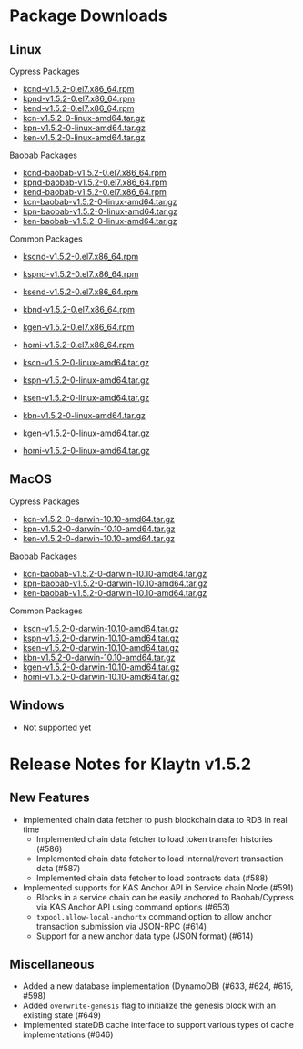 # Package Downloads <a id="package-downloads"></a>

## Linux <a id="linux"></a>

Cypress Packages

- [kcnd-v1.5.2-0.el7.x86_64.rpm](http://packages.klaytn.net/klaytn/v1.5.2/kcnd-v1.5.2-0.el7.x86_64.rpm)
- [kpnd-v1.5.2-0.el7.x86_64.rpm](http://packages.klaytn.net/klaytn/v1.5.2/kpnd-v1.5.2-0.el7.x86_64.rpm)
- [kend-v1.5.2-0.el7.x86_64.rpm](http://packages.klaytn.net/klaytn/v1.5.2/kend-v1.5.2-0.el7.x86_64.rpm)
- [kcn-v1.5.2-0-linux-amd64.tar.gz](http://packages.klaytn.net/klaytn/v1.5.2/kcn-v1.5.2-0-linux-amd64.tar.gz)
- [kpn-v1.5.2-0-linux-amd64.tar.gz](http://packages.klaytn.net/klaytn/v1.5.2/kpn-v1.5.2-0-linux-amd64.tar.gz)
- [ken-v1.5.2-0-linux-amd64.tar.gz](http://packages.klaytn.net/klaytn/v1.5.2/ken-v1.5.2-0-linux-amd64.tar.gz)

Baobab Packages

- [kcnd-baobab-v1.5.2-0.el7.x86_64.rpm](http://packages.klaytn.net/klaytn/v1.5.2/kcnd-baobab-v1.5.2-0.el7.x86_64.rpm)
- [kpnd-baobab-v1.5.2-0.el7.x86_64.rpm](http://packages.klaytn.net/klaytn/v1.5.2/kpnd-baobab-v1.5.2-0.el7.x86_64.rpm)
- [kend-baobab-v1.5.2-0.el7.x86_64.rpm](http://packages.klaytn.net/klaytn/v1.5.2/kend-baobab-v1.5.2-0.el7.x86_64.rpm)
- [kcn-baobab-v1.5.2-0-linux-amd64.tar.gz](http://packages.klaytn.net/klaytn/v1.5.2/kcn-baobab-v1.5.2-0-linux-amd64.tar.gz)
- [kpn-baobab-v1.5.2-0-linux-amd64.tar.gz](http://packages.klaytn.net/klaytn/v1.5.2/kpn-baobab-v1.5.2-0-linux-amd64.tar.gz)
- [ken-baobab-v1.5.2-0-linux-amd64.tar.gz](http://packages.klaytn.net/klaytn/v1.5.2/ken-baobab-v1.5.2-0-linux-amd64.tar.gz)

Common Packages

- [kscnd-v1.5.2-0.el7.x86_64.rpm](http://packages.klaytn.net/klaytn/v1.5.2/kscnd-v1.5.2-0.el7.x86_64.rpm)

- [kspnd-v1.5.2-0.el7.x86_64.rpm](http://packages.klaytn.net/klaytn/v1.5.2/kspnd-v1.5.2-0.el7.x86_64.rpm)

- [ksend-v1.5.2-0.el7.x86_64.rpm](http://packages.klaytn.net/klaytn/v1.5.2/ksend-v1.5.2-0.el7.x86_64.rpm)

- [kbnd-v1.5.2-0.el7.x86_64.rpm](http://packages.klaytn.net/klaytn/v1.5.2/kbnd-v1.5.2-0.el7.x86_64.rpm)

- [kgen-v1.5.2-0.el7.x86_64.rpm](http://packages.klaytn.net/klaytn/v1.5.2/kgen-v1.5.2-0.el7.x86_64.rpm)

- [homi-v1.5.2-0.el7.x86_64.rpm](http://packages.klaytn.net/klaytn/v1.5.2/homi-v1.5.2-0.el7.x86_64.rpm)

- [kscn-v1.5.2-0-linux-amd64.tar.gz](http://packages.klaytn.net/klaytn/v1.5.2/kscn-v1.5.2-0-linux-amd64.tar.gz)

- [kspn-v1.5.2-0-linux-amd64.tar.gz](http://packages.klaytn.net/klaytn/v1.5.2/kspn-v1.5.2-0-linux-amd64.tar.gz)

- [ksen-v1.5.2-0-linux-amd64.tar.gz](http://packages.klaytn.net/klaytn/v1.5.2/ksen-v1.5.2-0-linux-amd64.tar.gz)

- [kbn-v1.5.2-0-linux-amd64.tar.gz](http://packages.klaytn.net/klaytn/v1.5.2/kbn-v1.5.2-0-linux-amd64.tar.gz)

- [kgen-v1.5.2-0-linux-amd64.tar.gz](http://packages.klaytn.net/klaytn/v1.5.2/kgen-v1.5.2-0-linux-amd64.tar.gz)

- [homi-v1.5.2-0-linux-amd64.tar.gz](http://packages.klaytn.net/klaytn/v1.5.2/homi-v1.5.2-0-linux-amd64.tar.gz)

## MacOS <a id="macos"></a>

Cypress Packages

- [kcn-v1.5.2-0-darwin-10.10-amd64.tar.gz](http://packages.klaytn.net/klaytn/v1.5.2/kcn-v1.5.2-0-darwin-10.10-amd64.tar.gz)
- [kpn-v1.5.2-0-darwin-10.10-amd64.tar.gz](http://packages.klaytn.net/klaytn/v1.5.2/kpn-v1.5.2-0-darwin-10.10-amd64.tar.gz)
- [ken-v1.5.2-0-darwin-10.10-amd64.tar.gz](http://packages.klaytn.net/klaytn/v1.5.2/ken-v1.5.2-0-darwin-10.10-amd64.tar.gz)

Baobab Packages

- [kcn-baobab-v1.5.2-0-darwin-10.10-amd64.tar.gz](http://packages.klaytn.net/klaytn/v1.5.2/kcn-baobab-v1.5.2-0-darwin-10.10-amd64.tar.gz)
- [kpn-baobab-v1.5.2-0-darwin-10.10-amd64.tar.gz](http://packages.klaytn.net/klaytn/v1.5.2/kpn-baobab-v1.5.2-0-darwin-10.10-amd64.tar.gz)
- [ken-baobab-v1.5.2-0-darwin-10.10-amd64.tar.gz](http://packages.klaytn.net/klaytn/v1.5.2/ken-baobab-v1.5.2-0-darwin-10.10-amd64.tar.gz)

Common Packages

- [kscn-v1.5.2-0-darwin-10.10-amd64.tar.gz](http://packages.klaytn.net/klaytn/v1.5.2/kscn-v1.5.2-0-darwin-10.10-amd64.tar.gz)
- [kspn-v1.5.2-0-darwin-10.10-amd64.tar.gz](http://packages.klaytn.net/klaytn/v1.5.2/kspn-v1.5.2-0-darwin-10.10-amd64.tar.gz)
- [ksen-v1.5.2-0-darwin-10.10-amd64.tar.gz](http://packages.klaytn.net/klaytn/v1.5.2/ksen-v1.5.2-0-darwin-10.10-amd64.tar.gz)
- [kbn-v1.5.2-0-darwin-10.10-amd64.tar.gz](http://packages.klaytn.net/klaytn/v1.5.2/kbn-v1.5.2-0-darwin-10.10-amd64.tar.gz)
- [kgen-v1.5.2-0-darwin-10.10-amd64.tar.gz](http://packages.klaytn.net/klaytn/v1.5.2/kgen-v1.5.2-0-darwin-10.10-amd64.tar.gz)
- [homi-v1.5.2-0-darwin-10.10-amd64.tar.gz](http://packages.klaytn.net/klaytn/v1.5.2/homi-v1.5.2-0-darwin-10.10-amd64.tar.gz)

## Windows <a id="windows"></a>

- Not supported yet

# Release Notes for Klaytn v1.5.2 <a id="release-notes-for-klaytn-v1-5-2"></a>

## New Features

- Implemented chain data fetcher to push blockchain data to RDB in real time
  - Implemented chain data fetcher to load token transfer histories (#586)
  - Implemented chain data fetcher to load internal/revert transaction data (#587)
  - Implemented chain data fetcher to load contracts data (#588)
- Implemented supports for KAS Anchor API in Service chain Node (#591)
  - Blocks in a service chain can be easily anchored to Baobab/Cypress via KAS Anchor API using command options (#653)
  - `txpool.allow-local-anchortx` command option to allow anchor transaction submission via JSON-RPC (#614)
  - Support for a new anchor data type (JSON format) (#614)

## Miscellaneous

- Added a new database implementation (DynamoDB) (#633, #624, #615, #598)
- Added `overwrite-genesis` flag to initialize the genesis block with an existing state (#649)
- Implemented stateDB cache interface to support various types of cache implementations (#646)
